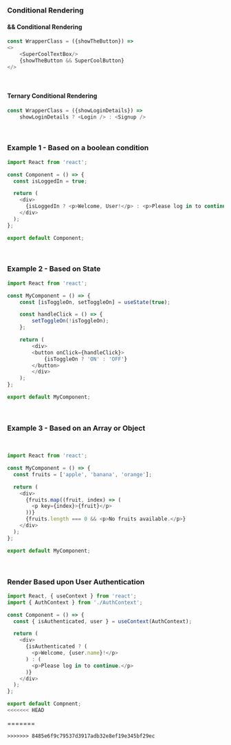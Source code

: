 ### Conditional Rendering



#### && Conditional Rendering
```js
const WrapperClass = ({showTheButton}) =>
<>
    <SuperCoolTextBox/>
    {showTheButton && SuperCoolButton}
</>
```

<br />

#### Ternary Conditional Rendering
```js
const WrapperClass = ({showLoginDetails}) =>
    showLoginDetails ? <Login /> : <Signup />
```

<br />

### Example 1 - Based on a boolean condition

```js
import React from 'react';

const Component = () => {
  const isLoggedIn = true;

  return (
    <div>
      {isLoggedIn ? <p>Welcome, User!</p> : <p>Please log in to continue.</p>}
    </div>
  );
};

export default Component;
```

<br />

### Example 2 - Based on State


```js
import React from 'react';

const MyComponent = () => {
    const [isToggleOn, setToggleOn] = useState(true);

    const handleClick = () => {
        setToggleOn(!isToggleOn);
    };

    return (
        <div>
        <button onClick={handleClick}>
            {isToggleOn ? 'ON' : 'OFF'}
        </button>
        </div>
    );
};

export default MyComponent;
```

<br />


### Example 3 - Based on an Array or Object

<br />


```js
import React from 'react';

const MyComponent = () => {
  const fruits = ['apple', 'banana', 'orange'];

  return (
    <div>
      {fruits.map((fruit, index) => (
        <p key={index}>{fruit}</p>
      ))}
      {fruits.length === 0 && <p>No fruits available.</p>}
    </div>
  );
};

export default MyComponent;

```

<br />

### Render Based upon User Authentication


```js
import React, { useContext } from 'react';
import { AuthContext } from './AuthContext';

const Component = () => {
  const { isAuthenticated, user } = useContext(AuthContext);

  return (
    <div>
      {isAuthenticated ? (
        <p>Welcome, {user.name}!</p>
      ) : (
        <p>Please log in to continue.</p>
      )}
    </div>
  );
};

export default Compnent;
<<<<<<< HEAD
```
=======
```
>>>>>>> 8485e6f9c79537d3917adb32e8ef19e345bf29ec
